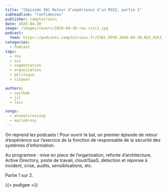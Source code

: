 ```yaml
---
title: "[Épisode 50] Retour d’expérience d’un RSSI, partie 1"
subheadline: "Confidences"
publisher: comptoirsecu
date: 2020-04-30
image: /images/covers/2020-04-30-rex-rssi1.jpg
podcast:
  feed: https://podcasts.comptoirsecu.fr/CSEC.EP50.2020-04-30.REX_RSSI_1.m4a
categories:
  - Podcast
tags:
  - rex
  - ssi
  - segmentation
  - organisation
  - politique
  - risques

authors:
  - swithak
  - jil
  - lois

songs:
  - animalcrossing
  - mariobross
---
```


On reprend les podcasts ! Pour ouvrir le bal, un premier épisode de retour d’expérience sur l’exercice de la fonction de responsable de la sécurité des systèmes d’information. 

Au programme : mise en place de l’organisation, refonte d’architecture, Active Directory, poste de travail, cloud/SaaS, détection et réponse à incident, crise, audits, sensiblisations, etc.

Partie 1 sur 2.

{{< podigee >}}

